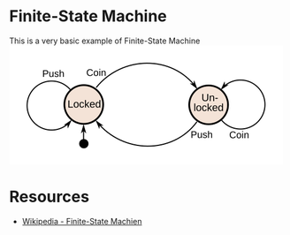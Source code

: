 # Finite-State Machine
This is a very basic example of Finite-State Machine
![finite machine state](./images/495px-Turnstile_state_machine_colored.svg.png)
# Resources
- [Wikipedia - Finite-State Machien](https://en.wikipedia.org/wiki/Finite-state_machine)
